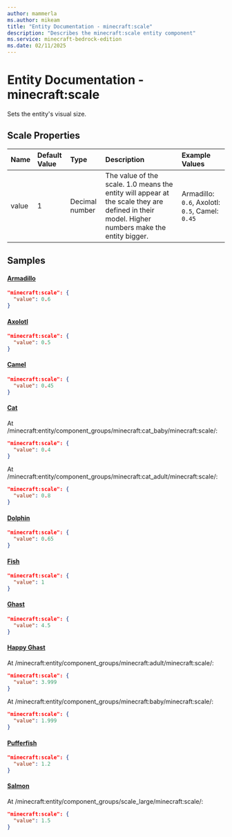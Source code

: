 ```yaml
---
author: mammerla
ms.author: mikeam
title: "Entity Documentation - minecraft:scale"
description: "Describes the minecraft:scale entity component"
ms.service: minecraft-bedrock-edition
ms.date: 02/11/2025 
---
```


# Entity Documentation - minecraft:scale

Sets the entity's visual size.


## Scale Properties

|Name       |Default Value |Type |Description |Example Values |
|:----------|:-------------|:----|:-----------|:------------- |
| value | 1 | Decimal number | The value of the scale. 1.0 means the entity will appear at the scale they are defined in their model. Higher numbers make the entity bigger. | Armadillo: `0.6`, Axolotl: `0.5`, Camel: `0.45` | 

## Samples

#### [Armadillo](https://github.com/Mojang/bedrock-samples/tree/preview/behavior_pack/entities/armadillo.json)


```json
"minecraft:scale": {
  "value": 0.6
}
```

#### [Axolotl](https://github.com/Mojang/bedrock-samples/tree/preview/behavior_pack/entities/axolotl.json)


```json
"minecraft:scale": {
  "value": 0.5
}
```

#### [Camel](https://github.com/Mojang/bedrock-samples/tree/preview/behavior_pack/entities/camel.json)


```json
"minecraft:scale": {
  "value": 0.45
}
```

#### [Cat](https://github.com/Mojang/bedrock-samples/tree/preview/behavior_pack/entities/cat.json)

At /minecraft:entity/component_groups/minecraft:cat_baby/minecraft:scale/: 

```json
"minecraft:scale": {
  "value": 0.4
}
```

At /minecraft:entity/component_groups/minecraft:cat_adult/minecraft:scale/: 

```json
"minecraft:scale": {
  "value": 0.8
}
```

#### [Dolphin](https://github.com/Mojang/bedrock-samples/tree/preview/behavior_pack/entities/dolphin.json)


```json
"minecraft:scale": {
  "value": 0.65
}
```

#### [Fish](https://github.com/Mojang/bedrock-samples/tree/preview/behavior_pack/entities/fish.json)


```json
"minecraft:scale": {
  "value": 1
}
```

#### [Ghast](https://github.com/Mojang/bedrock-samples/tree/preview/behavior_pack/entities/ghast.json)


```json
"minecraft:scale": {
  "value": 4.5
}
```

#### [Happy Ghast](https://github.com/Mojang/bedrock-samples/tree/preview/behavior_pack/entities/happy_ghast.json)

At /minecraft:entity/component_groups/minecraft:adult/minecraft:scale/: 

```json
"minecraft:scale": {
  "value": 3.999
}
```

At /minecraft:entity/component_groups/minecraft:baby/minecraft:scale/: 

```json
"minecraft:scale": {
  "value": 1.999
}
```

#### [Pufferfish](https://github.com/Mojang/bedrock-samples/tree/preview/behavior_pack/entities/pufferfish.json)


```json
"minecraft:scale": {
  "value": 1.2
}
```

#### [Salmon](https://github.com/Mojang/bedrock-samples/tree/preview/behavior_pack/entities/salmon.json)

At /minecraft:entity/component_groups/scale_large/minecraft:scale/: 

```json
"minecraft:scale": {
  "value": 1.5
}
```
